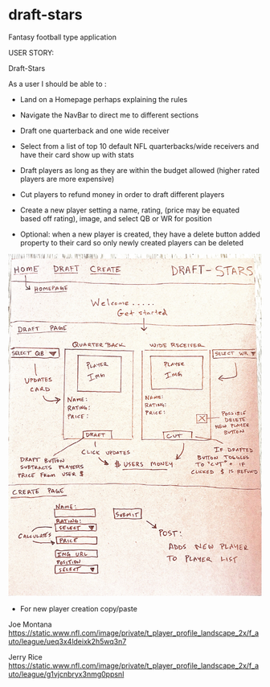 # draft-stars
Fantasy football type application

USER STORY:
 
Draft-Stars 

As a user I should be able to :

- Land on a Homepage perhaps explaining the rules
- Navigate the NavBar to direct me to different sections
- Draft one quarterback and one wide receiver 
- Select from a list of top 10 default NFL quarterbacks/wide receivers and have their card show up with stats
- Draft players as long as they are within the budget allowed (higher rated players are more expensive)
- Cut players to refund money in order to draft different players
- Create a new player setting a name, rating, (price may be equated based off rating), image, and select QB or WR for position

- Optional: when a new player is created, they have a delete button added property to their card so only newly created players can be deleted

![Draft Stars mockup](./images/mockup.jpg)

- For new player creation copy/paste

Joe Montana
https://static.www.nfl.com/image/private/t_player_profile_landscape_2x/f_auto/league/ueq3x4ldeixk2h5wq3n7

Jerry Rice 
https://static.www.nfl.com/image/private/t_player_profile_landscape_2x/f_auto/league/g1vjcnbryx3nmg0ppsnl